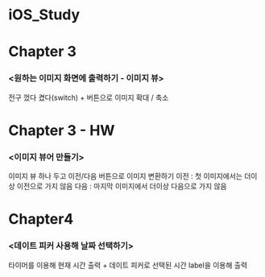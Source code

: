 # iOS_Study

# Chapter 3 
### <원하는 이미지 화면에 출력하기 - 이미지 뷰>

전구 껐다 켰다(switch) + 버튼으로 이미지 확대 / 축소

# Chapter 3 - HW
### <이미지 뷰어 만들기>

이미지 뷰 하나 두고 이전/다음 버튼으로 이미지 변환하기
이전 : 첫 이미지에서는 더이상 이전으로 가지 않음
다음 : 마지막 이미지에서 더이상 다음으로 가지 않음

# Chapter4
### <데이트 피커 사용해 날짜 선택하기>

타이머를 이용해 현재 시간 출력 + 데이트 피커로 선택된 시간 label을 이용해 출력
